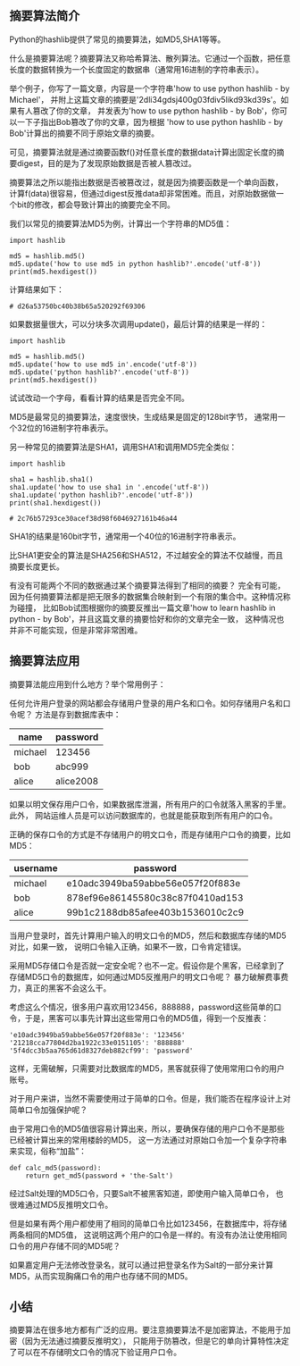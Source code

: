 ## 摘要算法简介
Python的hashlib提供了常见的摘要算法，如MD5,SHA1等等。  

什么是摘要算法呢？摘要算法又称哈希算法、散列算法。它通过一个函数，把任意长度的数据转换为一个长度固定的数据串（通常用16进制的字符串表示）。  

举个例子，你写了一篇文章，内容是一个字符串'how to use python hashlib - by Michael'，
并附上这篇文章的摘要是'2dli34gdsj400g03fdiv5likd93kd39s'。如果有人篡改了你的文章，
并发表为'how to use python hashlib - by Bob'，你可以一下子指出Bob篡改了你的文章，因为根据
'how to use python hashlib - by Bob'计算出的摘要不同于原始文章的摘要。  

可见，摘要算法就是通过摘要函数f()对任意长度的数据data计算出固定长度的摘要digest，目的是为了发现原始数据是否被人篡改过。  

摘要算法之所以能指出数据是否被篡改过，就是因为摘要函数是一个单向函数，
计算f(data)很容易，但通过digest反推data却非常困难。而且，对原始数据做一个bit的修改，都会导致计算出的摘要完全不同。  

我们以常见的摘要算法MD5为例，计算出一个字符串的MD5值：  

	import hashlib
	
	md5 = hashlib.md5()
	md5.update('how to use md5 in python hashlib?'.encode('utf-8'))
	print(md5.hexdigest())
	
计算结果如下：  

	# d26a53750bc40b38b65a520292f69306
	
如果数据量很大，可以分块多次调用update()，最后计算的结果是一样的：  

	import hashlib
	
	md5 = hashlib.md5()
	md5.update('how to use md5 in'.encode('utf-8'))
	md5.update('python hashlib?'.encode('utf-8'))
	print(md5.hexdigest())
	
试试改动一个字母，看看计算的结果是否完全不同。  

MD5是最常见的摘要算法，速度很快，生成结果是固定的128bit字节，
通常用一个32位的16进制字符串表示。  

另一种常见的摘要算法是SHA1，调用SHA1和调用MD5完全类似：  

	import hashlib
	
	sha1 = hashlib.sha1()
	sha1.update('how to use sha1 in '.encode('utf-8'))
	sha1.update('python hashlib?'.encode('utf-8'))
	print(sha1.hexdigest())
	
	# 2c76b57293ce30acef38d98f6046927161b46a44

SHA1的结果是160bit字节，通常用一个40位的16进制字符串表示。  

比SHA1更安全的算法是SHA256和SHA512，不过越安全的算法不仅越慢，而且摘要长度更长。  

有没有可能两个不同的数据通过某个摘要算法得到了相同的摘要？
完全有可能，因为任何摘要算法都是把无限多的数据集合映射到一个有限的集合中。这种情况称为碰撞，
比如Bob试图根据你的摘要反推出一篇文章'how to learn hashlib in python - by Bob'，并且这篇文章的摘要恰好和你的文章完全一致，
这种情况也并非不可能实现，但是非常非常困难。  

## 摘要算法应用
摘要算法能应用到什么地方？举个常用例子：  

任何允许用户登录的网站都会存储用户登录的用户名和口令。如何存储用户名和口令呢？
方法是存到数据库表中：  

name | password  
------ |------  
michael | 123456  
bob | abc999  
alice | alice2008  

如果以明文保存用户口令，如果数据库泄漏，所有用户的口令就落入黑客的手里。此外，
网站运维人员是可以访问数据库的，也就是能获取到所有用户的口令。  

正确的保存口令的方式是不存储用户的明文口令，而是存储用户口令的摘要，比如MD5：  

username | password
------ | ------
michael | e10adc3949ba59abbe56e057f20f883e  
bob | 878ef96e86145580c38c87f0410ad153  
alice | 99b1c2188db85afee403b1536010c2c9  

当用户登录时，首先计算用户输入的明文口令的MD5，然后和数据库存储的MD5对比，如果一致，
说明口令输入正确，如果不一致，口令肯定错误。  

采用MD5存储口令是否就一定安全呢？也不一定。假设你是个黑客，已经拿到了存储MD5口令的数据库，如何通过MD5反推用户的明文口令呢？
暴力破解费事费力，真正的黑客不会这么干。  

考虑这么个情况，很多用户喜欢用123456，888888，password这些简单的口令，于是，黑客可以事先计算出这些常用口令的MD5值，得到一个反推表：  

	'e10adc3949ba59abbe56e057f20f883e': '123456'  
	'21218cca77804d2ba1922c33e0151105': '888888'  
	'5f4dcc3b5aa765d61d8327deb882cf99': 'password'  
	
这样，无需破解，只需要对比数据库的MD5，黑客就获得了使用常用口令的用户账号。  

对于用户来讲，当然不需要使用过于简单的口令。但是，我们能否在程序设计上对简单口令加强保护呢？  

由于常用口令的MD5值很容易计算出来，所以，要确保存储的用户口令不是那些已经被计算出来的常用楼龄的MD5，
这一方法通过对原始口令加一个复杂字符串来实现，俗称“加盐”：  

	def calc_md5(password):
		return get_md5(password + 'the-Salt')
		
经过Salt处理的MD5口令，只要Salt不被黑客知道，即使用户输入简单口令，
也很难通过MD5反推明文口令。  

但是如果有两个用户都使用了相同的简单口令比如123456，在数据库中，将存储两条相同的MD5值，
这说明这两个用户的口令是一样的。有没有办法让使用相同口令的用户存储不同的MD5呢？  

如果嘉定用户无法修改登录名，就可以通过把登录名作为Salt的一部分来计算MD5，从而实现胸痛口令的用户也存储不同的MD5。  

## 小结
摘要算法在很多地方都有广泛的应用。要注意摘要算法不是加密算法，不能用于加密（因为无法通过摘要反推明文），
只能用于防篡改，但是它的单向计算特性决定了可以在不存储明文口令的情况下验证用户口令。  

